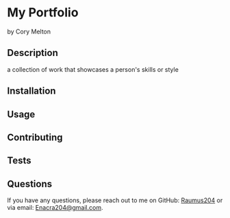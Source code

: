 
# My Portfolio
by Cory Melton


## Description
a collection of work that showcases a person's skills or style

## Installation


## Usage


## Contributing


## Tests





## Questions
If you have any questions, please reach out to me on GitHub: [Raumus204](https://github.com/Raumus204) or via email: Enacra204@gmail.com.

  